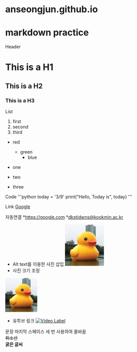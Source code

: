 # anseongjun.github.io

# markdown practice


Header
# This is a H1
## This is a H2
### This is a H3

List
1. first
2. second
3. third

* red
  + green
    - blue

* one
+ two
* three

Code
'''python
today = '3/9'
print("Hello, Today is", today)
'''

Link
[Google](https://google.com)

자동연결
*<https://google.com>
*<dkstjdwns@kookmin.ac.kr>

* Alt text를 이용한 사진 삽입
![Alt text](https://github.com/anseongjun/anseongjun.github.io/blob/main/images.jpeg)
* 사진 크기 조정
<img width="20%" height="20%" src="https://github.com/anseongjun/anseongjun.github.io/blob/main/images.jpeg">

* 유투브 링크
[![Video Label](https://img.youtube.com/vi/sAzL4XMke80/0.jpg)](https://www.youtube.com/watch?v=sAzL4XMke80)

문장 마지막 스페이스 세 번 사용하여 줄바꿈   
~~취소선~~   
**굵은 글씨**
